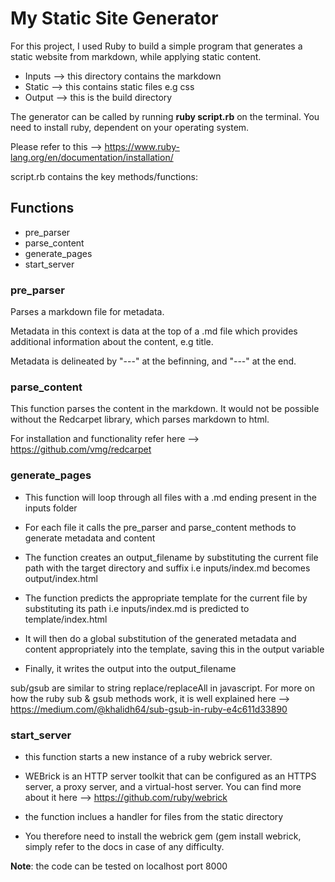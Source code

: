 # My Static Site Generator

For this project, I used Ruby to build a simple program that generates a static website from markdown, while applying static content.

- Inputs --> this directory contains the markdown
- Static --> this contains static files e.g css
- Output --> this is the build directory 

The generator can be called by running **ruby script.rb** on the terminal. You need to install ruby, dependent on your operating system.

Please refer to this --> https://www.ruby-lang.org/en/documentation/installation/


script.rb contains the key methods/functions:

## Functions

- pre_parser
- parse_content
- generate_pages
- start_server

### pre_parser

Parses a markdown file for metadata. 

Metadata in this context is data at the top of a .md file which provides additional information about the content, e.g title.

Metadata is delineated by "---" at the befinning, and "---" at the end.

### parse_content

This function parses the content in the markdown. It would not be possible without the Redcarpet library, which parses markdown to html. 

For installation and functionality refer here --> https://github.com/vmg/redcarpet

### generate_pages

- This function will loop through all files with a .md ending present in the inputs folder

- For each file it calls the pre_parser and parse_content methods to generate metadata and content

- The function creates an output_filename by substituting the current file path with the target directory and suffix i.e inputs/index.md becomes output/index.html

- The function predicts the appropriate template for the current file by substituting its path i.e inputs/index.md is predicted to template/index.html

- It will then do a global substitution of the generated metadata and content appropriately into the template, saving this in the output variable 

- Finally, it writes the output into the output_filename

sub/gsub are similar to string replace/replaceAll in javascript. For more on how the ruby sub & gsub methods work, it is well explained here --> https://medium.com/@khalidh64/sub-gsub-in-ruby-e4c611d33890

### start_server

- this function starts a new instance of a ruby webrick server. 

- WEBrick is an HTTP server toolkit that can be configured as an HTTPS server, a proxy server, and a virtual-host server. You can find more about it here --> https://github.com/ruby/webrick

- the function inclues a handler for files from the static directory

- You therefore need to install the webrick gem (gem install webrick, simply refer to the docs in case of any difficulty.

**Note**: the code can be tested  on localhost port 8000
